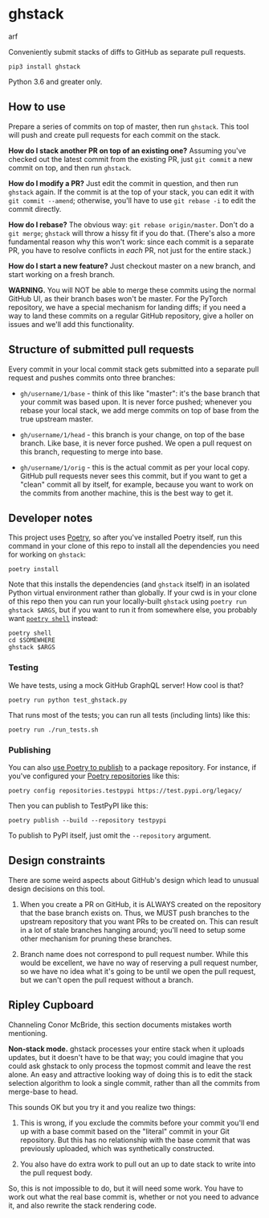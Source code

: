 # ghstack

arf

Conveniently submit stacks of diffs to GitHub as separate pull requests.

```
pip3 install ghstack
```

Python 3.6 and greater only.

## How to use

Prepare a series of commits on top of master, then run `ghstack`.  This
tool will push and create pull requests for each commit on the stack.

**How do I stack another PR on top of an existing one?** Assuming
you've checked out the latest commit from the existing PR, just
`git commit` a new commit on top, and then run `ghstack`.

**How do I modify a PR?**  Just edit the commit in question, and then
run `ghstack` again.  If the commit is at the top of your stack,
you can edit it with `git commit --amend`; otherwise, you'll have
to use `git rebase -i` to edit the commit directly.

**How do I rebase?**  The obvious way: `git rebase origin/master`.
Don't do a `git merge`; `ghstack` will throw a hissy fit if you
do that.  (There's also a more fundamental reason why this
won't work: since each commit is a separate PR, you have to
resolve conflicts in *each* PR, not just for the entire stack.)

**How do I start a new feature?**  Just checkout master on a new
branch, and start working on a fresh branch.

**WARNING.**  You will NOT be able to merge these commits using the
normal GitHub UI, as their branch bases won't be master.  For the
PyTorch repository, we have a special mechanism for landing diffs;
if you need a way to land these commits on a regular GitHub
repository, give a holler on issues and we'll add this functionality.

## Structure of submitted pull requests

Every commit in your local commit stack gets submitted into a separate
pull request and pushes commits onto three branches:

* `gh/username/1/base` - think of this like "master": it's the base
  branch that your commit was based upon.  It is never force pushed;
  whenever you rebase your local stack, we add merge commits on top of
  base from the true upstream master.

* `gh/username/1/head` - this branch is your change, on top of the base
  branch.  Like base, it is never force pushed.  We open a pull request
  on this branch, requesting to merge into base.

* `gh/username/1/orig` - this is the actual commit as per your local
  copy.  GitHub pull requests never sees this commit, but if you want
  to get a "clean" commit all by itself, for example, because you
  want to work on the commits from another machine, this is the best way
  to get it.

## Developer notes

This project uses [Poetry](https://python-poetry.org/docs/#installation), so
after you've installed Poetry itself, run this command in your clone of this
repo to install all the dependencies you need for working on `ghstack`:
```
poetry install
```
Note that this installs the dependencies (and `ghstack` itself) in an isolated
Python virtual environment rather than globally. If your cwd is in your clone of
this repo then you can run your locally-built `ghstack` using `poetry run
ghstack $ARGS`, but if you want to run it from somewhere else, you probably want
[`poetry shell`](https://python-poetry.org/docs/cli/#shell) instead:
```
poetry shell
cd $SOMEWHERE
ghstack $ARGS
```

### Testing

We have tests, using a mock GitHub GraphQL server!  How cool is that?
```
poetry run python test_ghstack.py
```
That runs most of the tests; you can run all tests (including lints) like this:
```
poetry run ./run_tests.sh
```

### Publishing

You can also [use Poetry to
publish](https://python-poetry.org/docs/cli/#publish) to a package repository.
For instance, if you've configured your [Poetry
repositories](https://python-poetry.org/docs/repositories/) like this:
```
poetry config repositories.testpypi https://test.pypi.org/legacy/
```
Then you can publish to TestPyPI like this:
```
poetry publish --build --repository testpypi
```
To publish to PyPI itself, just omit the `--repository` argument.

## Design constraints

There are some weird aspects about GitHub's design which lead to unusual
design decisions on this tool.

1. When you create a PR on GitHub, it is ALWAYS created on the
   repository that the base branch exists on.  Thus, we MUST
   push branches to the upstream repository that you want
   PRs to be created on.  This can result in a lot of stale
   branches hanging around; you'll need to setup some other
   mechanism for pruning these branches.

2. Branch name does not correspond to pull request number. While this
   would be excellent, we have no way of reserving a pull request
   number, so we have no idea what it's going to be until we open
   the pull request, but we can't open the pull request without a
   branch.

## Ripley Cupboard

Channeling Conor McBride, this section documents mistakes worth
mentioning.

**Non-stack mode.**  ghstack processes your entire stack when it
uploads updates, but it doesn't have to be that way; you could
imagine that you could ask ghstack to only process the topmost
commit and leave the rest alone.  An easy and attractive
looking way of doing this is to edit the stack selection algorithm
to look a single commit, rather than all the commits from
merge-base to head.

This sounds OK but you try it and you realize two things:

1. This is wrong, if you exclude the commits before your commit
   you'll end up with a base commit based on the "literal"
   commit in your Git repository.  But this has no relationship
   with the base commit that was previously uploaded, which
   was synthetically constructed.

2. You also have do extra work to pull out an up to date stack
   to write into the pull request body.

So, this is not impossible to do, but it will need some work.
You have to work out what the real base commit is, whether
or not you need to advance it, and also rewrite the stack rendering
code.
